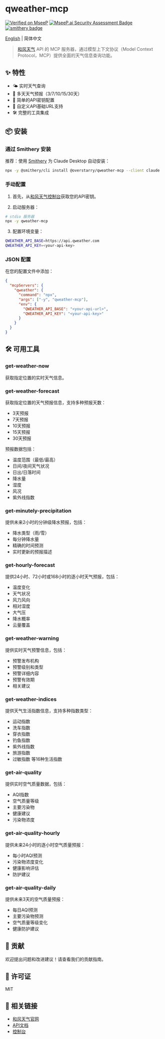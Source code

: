 # qweather-mcp
[![Verified on MseeP](https://mseep.ai/badge.svg)](https://mseep.ai/app/ae24a36c-f029-49b3-9c42-fc111021add0)
[![MseeP.ai Security Assessment Badge](https://mseep.net/pr/overstarry-qweather-mcp-badge.png)](https://mseep.ai/app/overstarry-qweather-mcp)
[![smithery badge](https://smithery.ai/badge/@overstarry/qweather-mcp)](https://smithery.ai/server/@overstarry/qweather-mcp)

[English](./README.md) | 简体中文

> [和风天气](https://www.qweather.com/) API 的 MCP 服务器，通过模型上下文协议（Model Context Protocol，MCP）提供全面的天气信息查询功能。

## ✨ 特性

- 🌤️ 实时天气查询
- 📅 多天天气预报（3/7/10/15/30天）
- 🔑 简单的API密钥配置
- 🔌 自定义API基础URL支持
- 🛠️ 完整的工具集成

## 📦 安装

### 通过 Smithery 安装

推荐：使用 [Smithery](https://smithery.ai/server/@overstarry/qweather-mcp) 为 Claude Desktop 自动安装：

```bash
npx -y @smithery/cli install @overstarry/qweather-mcp --client claude
```

### 手动配置

1. 首先，从[和风天气控制台](https://console.qweather.com/)获取您的API密钥。

2. 启动服务器：

```bash
# stdio 服务器
npx -y qweather-mcp
```

3. 配置环境变量：

```bash
QWEATHER_API_BASE=https://api.qweather.com
QWEATHER_API_KEY=<your-api-key>
```

### JSON 配置

在您的配置文件中添加：

```json
{
  "mcpServers": {
    "qweather": {
      "command": "npx",
      "args": ["-y", "qweather-mcp"],
      "env": {
        "QWEATHER_API_BASE": "<your-api-url>",
        "QWEATHER_API_KEY": "<your-api-key>"
      }
    }
  }
}
```

## 🛠️ 可用工具

### get-weather-now

获取指定位置的实时天气信息。

### get-weather-forecast

获取指定位置的天气预报信息，支持多种预报天数：
- 3天预报
- 7天预报
- 10天预报
- 15天预报
- 30天预报

预报数据包括：
- 温度范围（最低/最高）
- 日间/夜间天气状况
- 日出/日落时间
- 降水量
- 湿度
- 风况
- 紫外线指数

### get-minutely-precipitation

提供未来2小时的分钟级降水预报，包括：
- 降水类型（雨/雪）
- 每分钟降水量
- 精确的时间预测
- 实时更新的预报描述

### get-hourly-forecast

提供24小时、72小时或168小时的逐小时天气预报，包括：
- 温度变化
- 天气状况
- 风力风向
- 相对湿度
- 大气压
- 降水概率
- 云量覆盖

### get-weather-warning

提供实时天气预警信息，包括：
- 预警发布机构
- 预警级别和类型
- 预警详细内容
- 预警有效期
- 相关建议

### get-weather-indices

提供天气生活指数信息，支持多种指数类型：
- 运动指数
- 洗车指数
- 穿衣指数
- 钓鱼指数
- 紫外线指数
- 旅游指数
- 过敏指数
等16种生活指数

### get-air-quality

提供实时空气质量数据，包括：
- AQI指数
- 空气质量等级
- 主要污染物
- 健康建议
- 污染物浓度

### get-air-quality-hourly

提供未来24小时的逐小时空气质量预报：
- 每小时AQI预测
- 污染物浓度变化
- 健康影响评估
- 防护建议

### get-air-quality-daily

提供未来3天的空气质量预报：
- 每日AQI预测
- 主要污染物预测
- 空气质量等级变化
- 健康防护建议

## 🤝 贡献

欢迎提出问题和改进建议！请查看我们的贡献指南。

## 📄 许可证

MIT

## 🔗 相关链接

- [和风天气官网](https://www.qweather.com/)
- [API文档](https://dev.qweather.com/)
- [控制台](https://console.qweather.com/) 